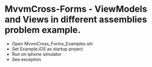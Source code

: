 MvvmCross-Forms - ViewModels and Views in different assemblies problem example.
============

<ul>
<li>Open MvvmCross_Forms_Examples.sln</li>
<li>Set Example.iOS as startup project</li>
<li>Run on iphone simulator</li>
<li>See exception</li>
</ul>
